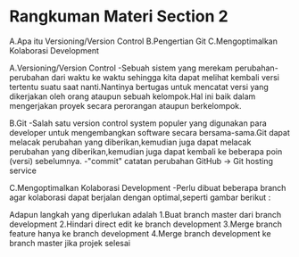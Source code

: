 # Rangkuman Materi Section 2
A.Apa itu Versioning/Version Control
B.Pengertian Git
C.Mengoptimalkan Kolaborasi Development

A.Versioning/Version Control
-Sebuah sistem yang merekam perubahan-perubahan dari waktu ke waktu sehingga kita dapat melihat kembali versi tertentu suatu saat nanti.Nantinya bertugas untuk mencatat versi yang dikerjakan oleh orang ataupun sebuah kelompok.Hal ini baik dalam mengerjakan proyek secara perorangan ataupun berkelompok.

B.Git 
-Salah satu version control system populer yang digunakan para developer untuk mengembangkan software secara bersama-sama.Git dapat melacak perubahan yang diberikan,kemudian juga dapat melacak perubahan yang diberikan,kemudian juga dapat kembali ke beberapa poin (versi) sebelumnya.
-"commit" catatan perubahan GitHub -> Git hosting service

C.Mengoptimalkan Kolaborasi Development
-Perlu dibuat beberapa branch agar kolaborasi dapat berjalan dengan optimal,seperti gambar berikut :


Adapun langkah yang diperlukan adalah
1.Buat branch master dari branch development
2.Hindari direct edit ke branch development
3.Merge branch feature hanya ke branch development
4.Merge branch development ke branch master jika projek selesai

